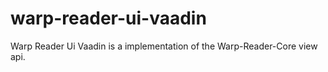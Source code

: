 # warp-reader-ui-vaadin
Warp Reader Ui Vaadin is a implementation of the Warp-Reader-Core view api.
